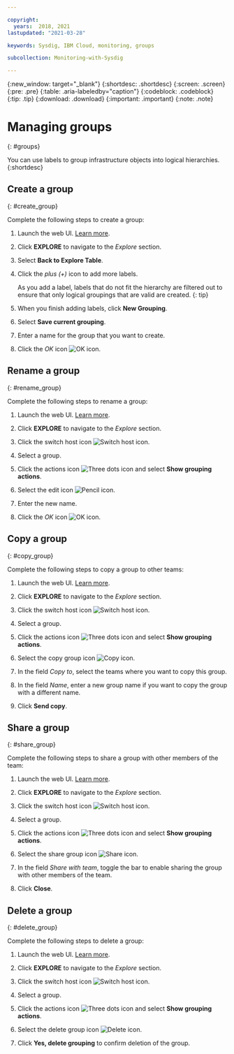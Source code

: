 ```yaml
---

copyright:
  years:  2018, 2021
lastupdated: "2021-03-28"

keywords: Sysdig, IBM Cloud, monitoring, groups

subcollection: Monitoring-with-Sysdig

---
```


{:new_window: target="_blank"}
{:shortdesc: .shortdesc}
{:screen: .screen}
{:pre: .pre}
{:table: .aria-labeledby="caption"}
{:codeblock: .codeblock}
{:tip: .tip}
{:download: .download}
{:important: .important}
{:note: .note}

# Managing groups
{: #groups}

You can use labels to group infrastructure objects into logical hierarchies.
{:shortdesc}

## Create a group
{: #create_group}

Complete the following steps to create a group:

1. Launch the web UI. [Learn more](/docs/Monitoring-with-Sysdig?topic=Monitoring-with-Sysdig-launch#launch). 

2. Click **EXPLORE** to navigate to the *Explore* section.

3. Select **Back to Explore Table**.

4. Click the *plus (+)* icon to add more labels.

    As you add a label, labels that do not fit the hierarchy are filtered out to ensure that only logical groupings that are valid are created.
    {: tip}

5. When you finish adding labels, click **New Grouping**.

6. Select **Save current grouping**.

7. Enter a name for the group that you want to create.

8. Click the *OK* icon ![OK icon](images/ok.png).

## Rename a group
{: #rename_group}

Complete the following steps to rename a group:

1. Launch the web UI. [Learn more](/docs/Monitoring-with-Sysdig?topic=Monitoring-with-Sysdig-launch#launch). 

2. Click **EXPLORE** to navigate to the *Explore* section.

3. Click the switch host icon ![Switch host icon](images/switch_hosts.png).

4. Select a group.

5. Click the actions icon ![Three dots icon](images/actions.png) and select **Show grouping actions**.

6. Select the edit icon ![Pencil icon](images/edit.png).

7. Enter the new name.

8. Click the *OK* icon ![OK icon](images/ok.png).




## Copy a group
{: #copy_group}

Complete the following steps to copy a group to other teams:

1. Launch the web UI. [Learn more](/docs/Monitoring-with-Sysdig?topic=Monitoring-with-Sysdig-launch#launch). 

2. Click **EXPLORE** to navigate to the *Explore* section.

3. Click the switch host icon ![Switch host icon](images/switch_hosts.png).

4. Select a group.

5. Click the actions icon ![Three dots icon](images/actions.png) and select **Show grouping actions**.

6. Select the copy group icon ![Copy icon](images/copy.png).

7. In the field *Copy to*, select the teams where you want to copy this group.

8. In the field *Name*, enter a new group name if you want to copy the group with a different name.

9. Click **Send copy**.



## Share a group
{: #share_group}

Complete the following steps to share a group with other members of the team:

1. Launch the web UI. [Learn more](/docs/Monitoring-with-Sysdig?topic=Monitoring-with-Sysdig-launch#launch). 

2. Click **EXPLORE** to navigate to the *Explore* section.

3. Click the switch host icon ![Switch host icon](images/switch_hosts.png).

4. Select a group.

5. Click the actions icon ![Three dots icon](images/actions.png) and select **Show grouping actions**.

6. Select the share group icon ![Share icon](images/share.png).

7. In the field *Share with team*, toggle the bar to enable sharing the group with other members of the team.

8. Click **Close**.



## Delete a group
{: #delete_group}

Complete the following steps to delete a group:

1. Launch the web UI. [Learn more](/docs/Monitoring-with-Sysdig?topic=Monitoring-with-Sysdig-launch#launch). 

2. Click **EXPLORE** to navigate to the *Explore* section.

3. Click the switch host icon ![Switch host icon](images/switch_hosts.png).

4. Select a group.

5. Click the actions icon ![Three dots icon](images/actions.png) and select **Show grouping actions**.

6. Select the delete group icon ![Delete icon](images/delete.png).

7. Click **Yes, delete grouping** to confirm deletion of the group.





